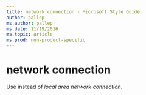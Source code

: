 ```yaml
---
title: network connection - Microsoft Style Guide
author: pallep
ms.author: pallep
ms.date: 11/19/2016
ms.topic: article
ms.prod: non-product-specific
---
```


# network connection

Use instead of *local area network connection*.
